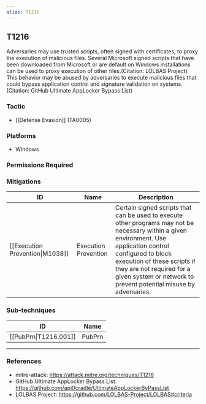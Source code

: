 ```yaml
---
alias: T1216
---
```


## T1216

Adversaries may use trusted scripts, often signed with certificates, to proxy the execution of malicious files. Several Microsoft signed scripts that have been downloaded from Microsoft or are default on Windows installations can be used to proxy execution of other files.(Citation: LOLBAS Project) This behavior may be abused by adversaries to execute malicious files that could bypass application control and signature validation on systems.(Citation: GitHub Ultimate AppLocker Bypass List)


### Tactic
- [[Defense Evasion]] (TA0005)

### Platforms
- Windows

### Permissions Required

### Mitigations

| ID | Name | Description |
| --- | --- | --- |
| [[Execution Prevention\|M1038]] | Execution Prevention | Certain signed scripts that can be used to execute other programs may not be necessary within a given environment. Use application control configured to block execution of these scripts if they are not required for a given system or network to prevent potential misuse by adversaries. |

### Sub-techniques

| ID | Name |
| --- | --- |
| [[PubPrn\|T1216.001]] | PubPrn |


---
### References

- mitre-attack: https://attack.mitre.org/techniques/T1216
- GitHub Ultimate AppLocker Bypass List: https://github.com/api0cradle/UltimateAppLockerByPassList
- LOLBAS Project: https://github.com/LOLBAS-Project/LOLBAS#criteria
